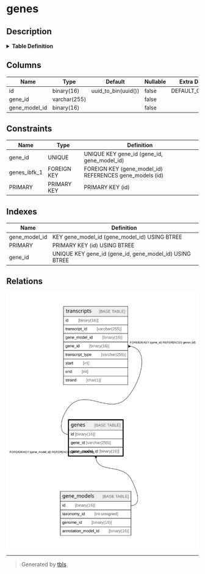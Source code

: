 # genes

## Description

<details>
<summary><strong>Table Definition</strong></summary>

```sql
CREATE TABLE `genes` (
  `id` binary(16) NOT NULL DEFAULT (uuid_to_bin(uuid())),
  `gene_id` varchar(255) NOT NULL,
  `gene_model_id` binary(16) NOT NULL,
  PRIMARY KEY (`id`),
  UNIQUE KEY `gene_id` (`gene_id`,`gene_model_id`),
  KEY `gene_model_id` (`gene_model_id`),
  CONSTRAINT `genes_ibfk_1` FOREIGN KEY (`gene_model_id`) REFERENCES `gene_models` (`id`)
) ENGINE=InnoDB DEFAULT CHARSET=utf8mb4 COLLATE=utf8mb4_0900_ai_ci
```

</details>

## Columns

| Name | Type | Default | Nullable | Extra Definition | Children | Parents | Comment |
| ---- | ---- | ------- | -------- | ---------------- | -------- | ------- | ------- |
| id | binary(16) | uuid_to_bin(uuid()) | false | DEFAULT_GENERATED | [transcripts](transcripts.md) |  |  |
| gene_id | varchar(255) |  | false |  |  |  |  |
| gene_model_id | binary(16) |  | false |  |  | [gene_models](gene_models.md) |  |

## Constraints

| Name | Type | Definition |
| ---- | ---- | ---------- |
| gene_id | UNIQUE | UNIQUE KEY gene_id (gene_id, gene_model_id) |
| genes_ibfk_1 | FOREIGN KEY | FOREIGN KEY (gene_model_id) REFERENCES gene_models (id) |
| PRIMARY | PRIMARY KEY | PRIMARY KEY (id) |

## Indexes

| Name | Definition |
| ---- | ---------- |
| gene_model_id | KEY gene_model_id (gene_model_id) USING BTREE |
| PRIMARY | PRIMARY KEY (id) USING BTREE |
| gene_id | UNIQUE KEY gene_id (gene_id, gene_model_id) USING BTREE |

## Relations

![er](genes.svg)

---

> Generated by [tbls](https://github.com/k1LoW/tbls)
